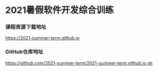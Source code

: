 # 2021暑假软件开发综合训练
### 课程资源下载地址

https://2021-summer-term.github.io

### GitHub仓库地址

https://github.com/2021-summer-term/2021-summer-term.github.io.git
